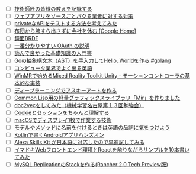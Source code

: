 - [ ] [技術師匠の皆様の教えを記録する](http://qiita.com/TsuyoshiUshio@github/items/b9ae6e3a4ee63da66cd1?utm_campaign=popular_items&utm_medium=referral&utm_source=popular_items) 
- [ ] [ウェブアプリをソースごとパクる業者に対する対策](http://qiita.com/kacchan6@github/items/d8576ab6b3c16cf670ca?utm_campaign=popular_items&utm_medium=referral&utm_source=popular_items) 
- [ ] [privateなAPIをテストする方法を考えてみた](http://qiita.com/takasek/items/d1f11394b6df2f3f3cc0?utm_campaign=popular_items&utm_medium=referral&utm_source=popular_items) 
- [ ] [布団から腕すら出さずに会社を休む [Google Home]](http://qiita.com/diescake/items/4f354a5dc7cb738efd4f?utm_campaign=popular_items&utm_medium=referral&utm_source=popular_items) 
- [ ] [鏡面BRDF](http://qiita.com/mebiusbox2/items/8db00cdcaf263992a5ce?utm_campaign=popular_items&utm_medium=referral&utm_source=popular_items) 
- [ ] [一番分かりやすい OAuth の説明](http://qiita.com/TakahikoKawasaki/items/e37caf50776e00e733be?utm_campaign=popular_items&utm_medium=referral&utm_source=popular_items) 
- [ ] [読んで良かった基礎知識の入門書](http://qiita.com/seizans/items/3412bdaa4a70673445de?utm_campaign=popular_items&utm_medium=referral&utm_source=popular_items) 
- [ ] [Goの抽象構文木（AST）を手入力してHello, Worldを作る #golang](http://qiita.com/tenntenn/items/0cbc6f1f00dc579fcd8c?utm_campaign=popular_items&utm_medium=referral&utm_source=popular_items) 
- [ ] [コンピュータ業界でよく出る英語](http://qiita.com/tfutada/items/d1b17cd4008876c17bf4?utm_campaign=popular_items&utm_medium=referral&utm_source=popular_items) 
- [ ] [WinMRで始めるMixed Reality Toolkit Unity - モーションコントローラの基本的な実装](http://qiita.com/miyaura/items/12d00950fb42eb36ada5?utm_campaign=popular_items&utm_medium=referral&utm_source=popular_items) 
- [ ] [ディープラーニングでアスキーアートを作る](http://qiita.com/OsciiArt/items/325714d8ab3f2b482ced?utm_campaign=popular_items&utm_medium=referral&utm_source=popular_items) 
- [ ] [Common Lisp用の軽量グラフィックスライブラリ「Mir」を作りました](http://qiita.com/kedama17/items/6da66d9a295bce97c71d?utm_campaign=popular_items&utm_medium=referral&utm_source=popular_items) 
- [ ] [doc2vecをしてみた（機械学習名古屋第１３回勉強会）](http://qiita.com/n_kats_/items/e0f4a7c71f32357ef730?utm_campaign=popular_items&utm_medium=referral&utm_source=popular_items) 
- [ ] [Cookieとセッションをちゃんと理解する](http://qiita.com/hththt/items/07136ad74127999df271?utm_campaign=popular_items&utm_medium=referral&utm_source=popular_items) 
- [ ] [macOSでディスプレイ1枚で作業する技術](http://qiita.com/saboyutaka/items/d6cfd2a2b60f1a374d60?utm_campaign=popular_items&utm_medium=referral&utm_source=popular_items) 
- [ ] [モデルやメソッドに名前を付けるときは英語の品詞に気をつけよう](http://qiita.com/jnchito/items/459d58ba652bf4763820?utm_campaign=popular_items&utm_medium=referral&utm_source=popular_items) 
- [ ] [Kotlinで書くAndroidアプリハンズオン](http://qiita.com/deco/items/2f703f5b50653c194740?utm_campaign=popular_items&utm_medium=referral&utm_source=popular_items) 
- [ ] [Alexa Skills Kit が日本語に対応したので早速試してみる](http://qiita.com/hayao_k/items/2d38da1ca4c20c9e0c2c?utm_campaign=popular_items&utm_medium=referral&utm_source=popular_items) 
- [ ] [イマドキWebフロントエンド環境とReactを触りながらサンプルを10本書いてみた](http://qiita.com/akimach/items/af3ba7841bcb789b75a5?utm_campaign=popular_items&utm_medium=referral&utm_source=popular_items) 
- [ ] [MySQL ReplicationのStackを作る(Rancher 2.0 Tech Preview版)](http://qiita.com/RyoMa_0923/items/132bee03b531effc2907?utm_campaign=popular_items&utm_medium=referral&utm_source=popular_items) 

